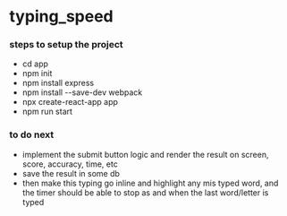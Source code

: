 # typing_speed



### steps to setup the project
- cd app
- npm init
- npm install express
- npm install --save-dev webpack
- npx create-react-app app
- npm run start


### to do next
- implement the submit button logic and render the result on screen, score, accuracy, time, etc
- save the result in some db
- then make this typing go inline and highlight any mis typed word, and the timer should be able to stop as and when the last word/letter is typed